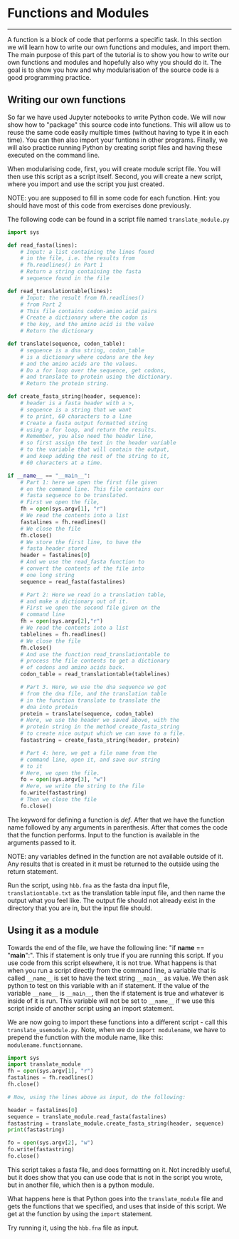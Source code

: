 # Functions and Modules
-----------------------

A function is a block of code that performs a specific task. In this section we
will learn how to write our own functions and modules, and import them. The main purpose of this part of the tutorial is to show you how to write our own functions and modules and hopefully also why you should do it. The goal is to show you how and why modularisation of the source code is a good programming practice.

## Writing our own functions

So far we have used Jupyter notebooks to write Python code. We will now show how to "package" this source code into functions. This will allow us to reuse the same code easily multiple times (without having to type it in each time). You can then also import your funtions in other programs. Finally, we will also practice running Python by creating script files and having these executed on the command line.

When modularising code, first, you will create module script file. You will then use this script as a script itself. Second, you will create a new script, where you import and use the script you just created.

NOTE: you are supposed to fill in some code for each function. Hint: you should have most of this code from exercises done previously.

The following code can be found in a script file named `translate_module.py`

```Python
import sys

def read_fasta(lines):
    # Input: a list containing the lines found
    # in the file, i.e. the results from
    # fh.readlines() in Part 1
    # Return a string containing the fasta
    # sequence found in the file

def read_translationtable(lines):
    # Input: the result from fh.readlines()
    # from Part 2
    # This file contains codon-amino acid pairs
    # Create a dictionary where the codon is
    # the key, and the amino acid is the value
    # Return the dictionary

def translate(sequence, codon_table):
    # sequence is a dna string, codon_table
    # is a dictionary where codons are the key
    # and the amino acids are the values.
    # Do a for loop over the sequence, get codons,
    # and translate to protein using the dictionary.
    # Return the protein string.

def create_fasta_string(header, sequence):
    # header is a fasta header with a >,
    # sequence is a string that we want
    # to print, 60 characters to a line
    # Create a fasta output formatted string
    # using a for loop, and return the results.
    # Remember, you also need the header line,
    # so first assign the text in the header variable
    # to the variable that will contain the output,
    # and keep adding the rest of the string to it,
    # 60 characters at a time.

if __name__ == "__main__":
    # Part 1: here we open the first file given
    # on the command line. This file contains our
    # fasta sequence to be translated.
    # First we open the file,
    fh = open(sys.argv[1], "r")
    # We read the contents into a list
    fastalines = fh.readlines()
    # We close the file
    fh.close()
    # We store the first line, to have the
    # fasta header stored
    header = fastalines[0]
    # And we use the read_fasta function to
    # convert the contents of the file into
    # one long string
    sequence = read_fasta(fastalines)

    # Part 2: Here we read in a translation table,
    # and make a dictionary out of it.
    # First we open the second file given on the
    # command line
    fh = open(sys.argv[2],"r")
    # We read the contents into a list
    tablelines = fh.readlines()
    # We close the file
    fh.close()
    # And use the function read_translationtable to
    # process the file contents to get a dictionary
    # of codons and amino acids back.
    codon_table = read_translationtable(tablelines)

    # Part 3. Here, we use the dna sequence we got
    # from the dna file, and the translation table
    # in the function translate to translate the
    # dna into protein
    protein = translate(sequence, codon_table)
    # Here, we use the header we saved above, with the
    # protein string in the method create_fasta_string
    # to create nice output which we can save to a file.
    fastastring = create_fasta_string(header, protein)

    # Part 4: here, we get a file name from the
    # command line, open it, and save our string
    # to it
    # Here, we open the file.
    fo = open(sys.argv[3], "w")
    # Here, we write the string to the file
    fo.write(fastastring)
    # Then we close the file
    fo.close()

```
The keyword for defining a function is *def*. After that we have the function name followed by any arguments in parenthesis. After that comes the code that the function performs. Input to the function is available in the arguments passed to it.

NOTE: any variables defined in the function are not available outside of it. Any results that is created in it must be returned to the outside using the return statement.

Run the script, using `hbb.fna` as the fasta dna input file, `translationtable.txt` as the translation table input file, and then name the output what you feel like. The output file should not already exist in the directory that you are in, but the input file should.


## Using it as a module

Towards the end of the file, we have the following line: "if __name__ == "__main__":". This if statement is only true if you are running this script. If you use code from this script elsewhere, it is not true. What happens is that when you run a script directly from the command line, a variable that is called `__name__` is set to have the text string `__main__` as value.  We then ask python to test on this variable with an if statement. If the value of the variable `__name__` is `__main__`, then the if statement is true and whatever is inside of it is run. This variable will not be set to `__name__` if we use this script inside of another script using an import statement.

We are now going to import these functions into a different script - call this `translate_usemodule.py`. Note, when we do `import modulename`, we have to prepend the function with the module name, like this: `modulename.functionname`.


```Python
import sys
import translate_module
fh = open(sys.argv[1], "r")
fastalines = fh.readlines()
fh.close()

# Now, using the lines above as input, do the following:

header = fastalines[0]
sequence = translate_module.read_fasta(fastalines)
fastastring = translate_module.create_fasta_string(header, sequence)
print(fastastring)

fo = open(sys.argv[2], "w")
fo.write(fastastring)
fo.close()

```
This script takes a fasta file, and does formatting on it. Not incredibly useful, but it does show that you can use code that is not in the script you wrote, but in another file, which then is a python module.

What happens here is that Python goes into the `translate_module` file and gets the functions that we specified, and uses that inside of this script. We get at the function by using the `import` statement.

Try running it, using the `hbb.fna` file as input.
